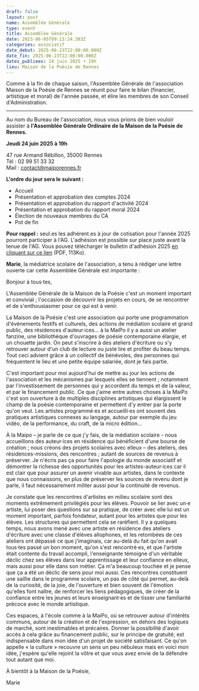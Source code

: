 ```yaml
---
draft: false
layout: post
name: Assemblée Générale
type: event
title: Assemblée Générale
date: 2023-06-05T09:13:24.383Z
categories: associatif
date_debut: 2025-06-23T22:00:00.000Z
date_fin: 2025-06-23T22:00:00.000Z
dates_publiees: 24 juin 2025 • 19h
lieu: Maison de la Poésie de Rennes
---
```

Comme à la fin de chaque saison, l'Assemblée Générale de l'association Maison de la Poésie de Rennes se réunit pour faire le bilan (financier, artistique et moral) de l'année passée, et élire les membres de son Conseil d'Administration.

- - -

Au nom du Bureau de l'association, nous vous prions de bien vouloir assister à **l'Assemblée Générale Ordinaire de la Maison de la Poésie de Rennes.**

**Jeudi 24 juin 2025 à 19h**  

47 rue Armand Rébillon, 35000 Rennes\
Tél : 02 99 51 33 32\
Mail : [contact@maiporennes.fr](mailto:contact@maiporennes.fr?subject=Assembl%C3%A9e%20G%C3%A9n%C3%A9rale)

**L'ordre du jour sera le suivant :**

* Accueil
* Présentation et approbation des comptes 2024
* Présentation et approbation du rapport d'activité 2024
* Présentation et approbation du rapport moral 2024
* Élection de nouveaux membres du CA
* Pot de fin

**Pour rappel :** seul.es les adhérent.es à jour de cotisation pour l'année 2025 pourront participer à l'AG. L'adhésion est possible sur place juste avant la tenue de l'AG. Vous pouvez télécharger le bulletin d'adhésion 2025 [en cliquant sur ce lien](/imgs/bulletin-d-adh-sion-2025.pdf) (PDF, 113Ko).

**Marie**, la médiatrice scolaire de l'association, a tenu à rédiger une lettre ouverte car cette Assemblée Générale est importante :

Bonjour à tous·tes,

L'Assemblée Générale de la Maison de la Poésie c'est un moment important et convivial ; l'occasion de découvrir les projets en cours, de se rencontrer et de s'enthousiasmer pour ce qui est à venir.

La Maison de la Poésie c'est une association qui porte une programmation d'événements festifs et culturels, des actions de médiation scolaire et grand public, des résidences d'auteur·ices... à la MaiPo il y a aussi un atelier fanzine, une bibliothèque d'ouvrages de poésie contemporaine élargie, et un chouette jardin. On peut s'inscrire à des ateliers d'écriture ou s'y retrouver autour d'un club de lecture ou juste lire et profiter du beau temps. Tout ceci advient grâce à un collectif de bénévoles, des personnes qui fréquentent le lieu et une petite équipe salariée, dont je fais partie.

C'est important pour moi aujourd'hui de mettre au jour les actions de l'association et les mécanismes par lesquels elles se tiennent ; notamment par l'investissement de personnes qui y accordent du temps et de la valeur, et par le financement public. Ce que j'aime entre autres choses à la MaiPo c'est son ouverture à de multiples disciplines artistiques qui élargissent le champ de la poésie contemporaine et permettent d'y entrer par la porte qu'on veut. Les artistes programmé·es et accueilli·es ont souvent des pratiques artistiques connexes au langage, autour par exemple du jeu vidéo, de la performance, du craft, de la micro édition...

À la Maipo – je parle de ce que j'y fais, de la médiation scolaire - nous accueillons des auteur·ices en résidence qui bénéficient d'une bourse de création ; nous créons des projets scolaires avec elleux – des ateliers, des résidences-missions, des rencontres ; autant de sources de revenus à préserver. Je n'écris pas ça pour faire l'apologie du monde associatif et démontrer la richesse des opportunités pour les artistes-auteur·ices car il est clair que pour assurer un avenir vivable aux artistes, dans le contexte que nous connaissons, en plus de préserver les sources de revenu dont je parle, il faut nécessairement militer aussi pour la continuité de revenus.

Je constate que les rencontres d'artistes en milieu scolaire sont des moments extrêmement privilégiés pour les élèves. Pouvoir se lier avec un·e artiste, lui poser des questions sur sa pratique, de créer avec elle·lui est un moment important, parfois fondateur, autant pour les artistes que pour les élèves. Les structures qui permettent cela se raréfient. Il y a quelques temps, nous avons mené avec une artiste en résidence des ateliers d'écriture avec une classe d'élèves allophones, et les retombées de ces ateliers ont dépassé ce que j'imaginais, car au-delà du fait qu'on avait tous·tes passé un bon moment, qu'on s'est rencontré·es, et que l'artiste était contente du travail accompli, l'enseignante témoigne d'un véritable déclic chez ses élèves dans leur apprentissage et leur confiance en elleux, mais aussi pour elle dans son métier. Ça m'a beaucoup touchée et je pense que ça a été un déclic de sens pour moi aussi. Ces rencontres constituent une saillie dans le programme scolaire, un pas de côté qui permet, au-delà de la curiosité, de la joie, de l'ouverture et bien souvent de l'émotion qu'elles font naître, de renforcer les liens pédagogiques, de créer de la confiance entre les jeunes et leurs enseignant·es et de tisser une familiarité précoce avec le monde artistique.

Ces espaces, à l'école comme à la MaiPo, où se retrouver autour d'intérêts communs, autour de la création et de l'expression, en dehors des logiques de marché, sont inestimables et précaires. Donner la possibilité d'avoir accès à cela grâce au financement public, sur le principe de gratuité, est indispensable dans mon idée d'un projet de société satisfaisant. Ce qu'on appelle « la culture » recouvre un sens un peu nébuleux mais en voici mon idée, j'espère qu'elle rejoint la vôtre et que vous avez envie de la défendre tout autant que moi.

À bientôt à la Maison de la Poésie,

Marie